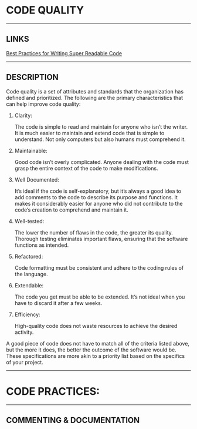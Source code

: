 # CODE QUALITY


---


## LINKS

[Best Practices for Writing Super Readable Code](https://code.tutsplus.com/tutorials/top-15-best-practices-for-writing-super-readable-code--net-8118)


---


## DESCRIPTION

Code quality is a set of attributes and standards that the organization has defined and prioritized. The following are the primary characteristics that can help improve code quality:

1. Clarity:
   
   The code is simple to read and maintain for anyone who isn’t the writer. It is much easier to maintain and extend code that is simple to understand. Not only computers but also humans must comprehend it.

2. Maintainable:
   
   Good code isn’t overly complicated. Anyone dealing with the code must grasp the entire context of the code to make modifications.

3. Well Documented:
   
   It’s ideal if the code is self-explanatory, but it’s always a good idea to add comments to the code to describe its purpose and functions. It makes it considerably easier for anyone who did not contribute to the code’s creation to comprehend and maintain it.

4. Well-tested:
   
   The lower the number of flaws in the code, the greater its quality. Thorough testing eliminates important flaws, ensuring that the software functions as intended.

5. Refactored:
   
   Code formatting must be consistent and adhere to the coding rules of the language.

6. Extendable:
   
   The code you get must be able to be extended. It’s not ideal when you have to discard it after a few weeks.

7. Efficiency:
   
   High-quality code does not waste resources to achieve the desired activity.

A good piece of code does not have to match all of the criteria listed above, but the more it does, the better the outcome of the software would be. These specifications are more akin to a priority list based on the specifics of your project.


---


# CODE PRACTICES:


---


## COMMENTING & DOCUMENTATION



